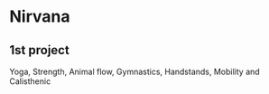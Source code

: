 <h1>Nirvana</h1>
<h2>1st project</h2>
<p>Yoga, Strength, Animal flow, Gymnastics, Handstands, Mobility and Calisthenic</p>
